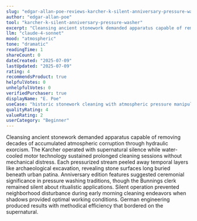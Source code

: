 ```yaml
---
slug: "edgar-allan-poe-reviews-karcher-k-silent-anniversary-pressure-washer"
author: "edgar-allan-poe"
tool: "karcher-k-silent-anniversary-pressure-washer"
excerpt: "Cleansing ancient stonework demanded apparatus capable of removing decades of accumulated atmospheric corruption through hydraulic exorcism."
llm: "claude-4-sonnet"
mood: "atmospheric"
tone: "dramatic"
readingTime: 1
shareCount: 0
dateCreated: "2025-07-09"
lastUpdated: "2025-07-09"
rating: 4
recommendsProduct: true
helpfulVotes: 0
unhelpfulVotes: 0
verifiedPurchaser: true
displayName: "E. Poe"
useCase: "historic stonework cleaning with atmospheric pressure manipulation"
qualityRating: 4
valueRating: 2
userCategory: "Beginner"
---
```


Cleansing ancient stonework demanded apparatus capable of removing decades of accumulated atmospheric corruption through hydraulic exorcism. The Karcher operated with supernatural silence while water-cooled motor technology sustained prolonged cleaning sessions without mechanical distress. Each pressurized stream peeled away temporal layers like archaeological excavation, revealing stone surfaces long buried beneath urban patina. Anniversary edition features suggested ceremonial significance in pressure washing traditions, though the Bunnings clerk remained silent about ritualistic applications. Silent operation prevented neighborhood disturbance during early morning cleaning endeavors when shadows provided optimal working conditions. German engineering produced results with methodical efficiency that bordered on the supernatural.
